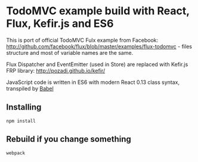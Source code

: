 # TodoMVC example build with React, Flux, Kefir.js and ES6

This is port of official TodoMVC Fulx example from Facebook: <a href="http://github.com/facebook/flux/blob/master/examples/flux-todomvc">http://github.com/facebook/flux/blob/master/examples/flux-todomvc</a> - files structure and most of variable names are the same.

Flux Dispatcher and EventEmitter (used in Store) are replaced with Kefir.js FRP library: <a href="http://pozadi.github.io/kefir/">http://pozadi.github.io/kefir/</a>   

JavaScript code is written in ES6 with modern React 0.13 class syntax, transpiled by <a href="http://babeljs.io/">Babel</a>

## Installing

    npm install
    
## Rebuild if you change something 
    
    webpack